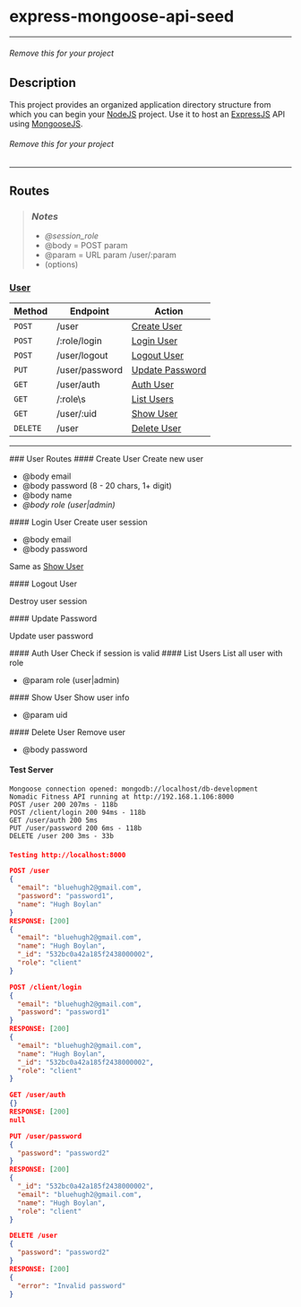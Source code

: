 # express-mongoose-api-seed


- - - 
###### *Remove this for your project*

## Description

This project provides an organized application directory structure from which you can begin your [NodeJS](http://nodejs.org/) project. Use it to host an [ExpressJS](http://expressjs.com/api.html) API using [MongooseJS](http://mongoosejs.com/).

###### *Remove this for your project*
- - - 

## Routes
>### *Notes*
>* *@session_role*
>* @body   = POST param 
>* @param = URL param /user/:param 
>* (options)

### [User](#user-routes)
 Method        | Endpoint                  | Action 
-------------  | ------------------------- | -----------------------------------------
`POST`         | /user                     | [Create User](#create-user)
`POST`         | /:role/login              | [Login User](#login-user)
`POST`         | /user/logout              | [Logout User](#logout-user)
`PUT`          | /user/password            | [Update Password](#update-password)
`GET`          | /user/auth                | [Auth User](#auth-user)
`GET`          | /:role\s                  | [List Users](#list-users)
`GET`          | /user/:uid                | [Show User](#show-user)
`DELETE`       | /user                     | [Delete User](#delete-user)

- - -

<a name="user-routes">
### User Routes

<a name="create-user">
#### Create User
Create new user

- @body email 
- @body password (8 - 20 chars, 1+ digit) 
- @body name
- *@body role (user|admin)*


<a name="login-user">
#### Login User
Create user session

- @body email  
- @body password

Same as [Show User](#show-user)


<a name="logout-user">
#### Logout User

Destroy user session 

<a name="update-password">
#### Update Password

Update user password

<a name="auth-user">
#### Auth User
Check if session is valid  


<a name="list-users">
#### List Users
List all user with role

- @param role (user|admin)


<a name="show-user">
#### Show User
Show user info

- @param uid


<a name="delete-user">
#### Delete User
Remove user

- @body password 


#### Test Server

```
Mongoose connection opened: mongodb://localhost/db-development
Nomadic Fitness API running at http://192.168.1.106:8000
POST /user 200 207ms - 118b
POST /client/login 200 94ms - 118b
GET /user/auth 200 5ms
PUT /user/password 200 6ms - 118b
DELETE /user 200 3ms - 33b
```

####
```json
Testing http://localhost:8000

POST /user
{
  "email": "bluehugh2@gmail.com",
  "password": "password1",
  "name": "Hugh Boylan"
}
RESPONSE: [200]
{
  "email": "bluehugh2@gmail.com",
  "name": "Hugh Boylan",
  "_id": "532bc0a42a185f2438000002",
  "role": "client"
}

POST /client/login
{
  "email": "bluehugh2@gmail.com",
  "password": "password1"
}
RESPONSE: [200]
{
  "email": "bluehugh2@gmail.com",
  "name": "Hugh Boylan",
  "_id": "532bc0a42a185f2438000002",
  "role": "client"
}

GET /user/auth
{}
RESPONSE: [200]
null

PUT /user/password
{
  "password": "password2"
}
RESPONSE: [200]
{
  "_id": "532bc0a42a185f2438000002",
  "email": "bluehugh2@gmail.com",
  "name": "Hugh Boylan",
  "role": "client"
}

DELETE /user
{
  "password": "password2"
}
RESPONSE: [200]
{
  "error": "Invalid password"
}
```